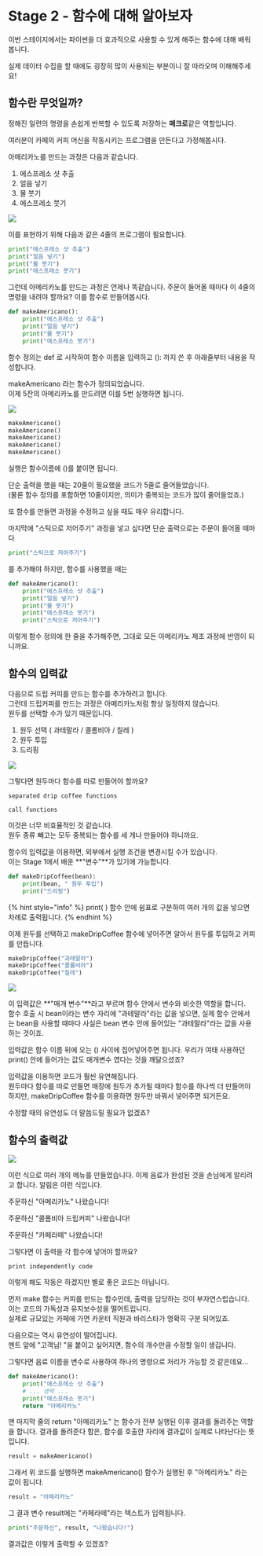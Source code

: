 # Stage 2 - 함수에 대해 알아보자

이번 스테이지에서는 파이썬을 더 효과적으로 사용할 수 있게 해주는 함수에 대해 배워봅니다.

실제 데이터 수집을 할 때에도 굉장히 많이 사용되는 부분이니 잘 따라오며 이해해주세요!

## 함수란 무엇일까?

정해진 일련의 명령을 손쉽게 반복할 수 있도록 저장하는 **매크로**같은 역할입니다.

여러분이 카페의 커피 머신을 작동시키는 프로그램을 만든다고 가정해봅시다.

아메리카노를 만드는 과정은 다음과 같습니다.

1. 에스프레소 샷 추출
2. 얼음 넣기
3. 물 붓기
4. 에스프레소 붓기

![](../.gitbook/assets/image%20%2884%29.png)

이를 표현하기 위해 다음과 같은 4줄의 프로그램이 필요합니다.

```python
print("에스프레소 샷 추출")
print("얼음 넣기")
print("물 붓기")
print("에스프레소 붓기")
```

그런데 아메리카노를 만드는 과정은 언제나 똑같습니다. 주문이 들어올 때마다 이 4줄의 명령을 내려야 할까요? 이를 함수로 만들어봅시다.

```python
def makeAmericano():
    print("에스프레소 샷 추출")
    print("얼음 넣기")
    print("물 붓기")
    print("에스프레소 붓기")
```

함수 정의는 def 로 시작하여 함수 이름을 입력하고 \(\): 까지 쓴 후 아래줄부터 내용을 작성합니다.

makeAmericano 라는 함수가 정의되었습니다.  
이제 5잔의 아메리카노를 만드려면 이를 5번 실행하면 됩니다.

![](../.gitbook/assets/image%20%2816%29.png)

```python
makeAmericano()
makeAmericano()
makeAmericano()
makeAmericano()
makeAmericano()
```

실행은 함수이름에 \(\)를 붙이면 됩니다.

단순 출력을 했을 때는 20줄이 필요했을 코드가 5줄로 줄어들었습니다.  
\(물론 함수 정의를 포함하면 10줄이지만, 의미가 중복되는 코드가 많이 줄어들었죠.\)

또 함수를 만들면 과정을 수정하고 싶을 때도 매우 유리합니다.

마지막에 "스틱으로 저어주기" 과정을 넣고 싶다면 단순 출력으로는 주문이 들어올 때마다

```python
print("스틱으로 저어주기")
```

를 추가해야 하지만, 함수를 사용했을 때는

```python
def makeAmericano():
    print("에스프레소 샷 추출")
    print("얼음 넣기")
    print("물 붓기")
    print("에스프레소 붓기")
    print("스틱으로 저어주기")
```

이렇게 함수 정의에 한 줄을 추가해주면, 그대로 모든 아메리카노 제조 과정에 반영이 되니까요.



## 함수의 입력값

다음으로 드립 커피를 만드는 함수를 추가하려고 합니다.  
그런데 드립커피를 만드는 과정은 아메리카노처럼 항상 일정하지 않습니다.  
원두를 선택할 수가 있기 때문입니다.

1. 원두 선택 \( 과테말라 / 콜롬비아 / 칠레 \)
2. 원두 투입
3. 드리핑

![](../.gitbook/assets/image%20%2810%29.png)

그렇다면 원두마다 함수를 따로 만들어야 할까요? 

```text
separated drip coffee functions

call functions
```

이것은 너무 비효율적인 것 같습니다.  
원두 종류 빼고는 모두 중복되는 함수를 세 개나 만들어야 하니까요.

함수의 입력값을 이용하면, 외부에서 실행 조건을 변경시킬 수가 있습니다.  
이는 Stage 1에서 배운 **"변수"**가 있기에 가능합니다.

```python
def makeDripCoffee(bean):
    print(bean, " 원두 투입")
    print("드리핑")
```

{% hint style="info" %}
print\( \) 함수 안에 쉼표로 구분하여 여러 개의 값을 넣으면 차례로 출력됩니다.
{% endhint %}

이제 원두를 선택하고 makeDripCoffee 함수에 넣어주면 알아서 원두를 투입하고 커피를 만듭니다.

```python
makeDripCoffee("과테말라")
makeDripCoffee("콜롬비아")
makeDripCoffee("칠레")
```

![](../.gitbook/assets/image%20%288%29.png)

이 입력값은 **"매개 변수"**라고 부르며 함수 안에서 변수와 비슷한 역할을 합니다.  
함수 호출 시 bean이라는 변수 자리에 "과테말라"라는 값을 넣으면, 실제 함수 안에서는 bean을 사용할 때마다 사실은 bean 변수 안에 들어있는 "과테말라"라는 값을 사용하는 것이죠.

입력값은 함수 이름 뒤에 오는 \(\) 사이에 집어넣어주면 됩니다. 우리가 여태 사용하던 print\(\) 안에 들어가는 값도 매개변수 였다는 것을 깨달으셨죠?

입력값을 이용하면 코드가 훨씬 유연해집니다.  
원두마다 함수를 따로 만들면 매장에 원두가 추가될 때마다 함수를 하나씩 더 만들어야 하지만, makeDripCoffee 함수를 이용하면 원두만 바꿔서 넣어주면 되거든요.

수정할 때의 유연성도 더 말씀드릴 필요가 없겠죠?



## 함수의 출력값

![](../.gitbook/assets/image%20%2814%29.png)

이런 식으로 여러 개의 메뉴를 만들었습니다. 이제 음료가 완성된 것을 손님에게 알리려고 합니다. 알림은 이런 식입니다.

주문하신 "아메리카노" 나왔습니다!

주문하신 "콜롬비아 드립커피" 나왔습니다!

주문하신 "카페라떼" 나왔습니다!

그렇다면 이 출력을 각 함수에 넣어야 할까요?

```text
print independently code
```

이렇게 해도 작동은 하겠지만 별로 좋은 코드는 아닙니다.

먼저 make 함수는 커피를 만드는 함수인데, 출력을 담당하는 것이 부자연스럽습니다.   
이는 코드의 가독성과 유지보수성을 떨어트립니다.   
실제로 규모있는 카페에 가면 카운터 직원과 바리스타가 명확히 구분 되어있죠. 

다음으로는 역시 유연성이 떨어집니다.   
멘트 앞에 "고객님! "을 붙이고 싶어지면, 함수의 개수만큼 수정할 일이 생깁니다.

그렇다면 음료 이름을 변수로 사용하여 하나의 명령으로 처리가 가능할 것 같은데요...

```python
def makeAmericano():
    print("에스프레소 샷 추출")
    # ... 생략 ...
    print("에스프레소 붓기")
    return "아메리카노"
```

맨 마지막 줄의 return "아메리카노" 는 함수가 전부 실행된 이후 결과를 돌려주는 역할을 합니다. 결과를 돌려준다 함은, 함수를 호출한 자리에 결과값이 실제로 나타난다는 뜻입니다.

```python
result = makeAmericano()
```

그래서 위 코드를 실행하면 makeAmericano\(\) 함수가 실행된 후 "아메리카노" 라는 값이 됩니다.

```python
result = "아메리카노"
```

그 결과 변수 result에는 "카페라떼"라는 텍스트가 입력됩니다.

```python
print("주문하신", result, "나왔습니다!")
```

결과값은 이렇게 출력할 수 있겠죠?

